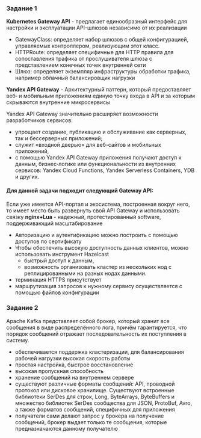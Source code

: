### Задание 1
**Kubernetes Gateway API** - предлагает единообразный интерфейс для настройки и эксплуатации API-шлюзов независимо от их реализации
- GatewayClass: определяет набор шлюзов с общей конфигурацией, управляемых контроллером, реализующим этот класс.
- HTTPRoute: определяет специфичные для HTTP правила для сопоставления трафика от прослушивателя шлюза с представлением конечных точек внутренней сети
- Шлюз: определяет экземпляр инфраструктуры обработки трафика, например облачный балансировщик нагрузки

**Yandex API Gateway** - Архитектурный паттерн, который предоставляет веб‑ и мобильным приложениям единую точку входа в API и за которым скрываются внутренние микросервисы

Yandex API Gateway значительно расширяет возможности разработчиков сервисов:
- упрощает создание, публикацию и обслуживание как серверных, так и бессерверных приложений;
- служит «входной дверью» для веб-сайтов и мобильных приложений,
- c помощью Yandex API Gateway приложения получают доступ к данным, бизнес‑логике или функциональности из внутренних сервисов: Yandex Cloud Functions, Yandex Serverless Containers, YDB и других.

#### Для данной задачи подходит следующий Gateway API:
Если уже имеется API-портал и экосистема, построенная вокруг него, то имеет место быть развернуть свой API Gateway и использовать связку **nginx+Lua** - надежный, протестированный software, поддерживающий масштабирование

- Авторизацию и аутентификацию можно построить с помощью доступов по сертификату
- Чтобы обеспечить высокую доступность данных клиентов, можно использовать инструмент Hazelcast
  - быстрый доступ к данным,
  - возможность организовать кластер из нескольких нод с реплицированными на разных нодах данными.
- терминация HTTPS присутствует
- маршрутизация запросов к нужному сервису осуществляется с помощью файлов конфигурации

### Задание 2

Apache Kafka представляет собой брокер, который хранит все сообщения в виде распределённого лога, причём гарантируется, что порядок сообщений отражает последовательность их поступления в систему.
- обеспечивается поддержка кластеризации, для балансирования рабочей нагрузки
высокая скорость работы
- простая настройка, быстрое восстановление
- высокая пропускная способность
- хранение сообщений на внутреннем сервере
- cуществуют различные форматы сообщений: API, проводной протокол или дисковое хранилище. Существуют встроенные библиотеки SerDes для строк, Long, ByteArrays, ByteBuffers и множество библиотек SerDes сообщества для JSON, ProtoBuf, Avro, а также форматов сообщений, специфичных для приложения
- получатели сами делают запрос у брокера на получение сообщений, брокер выдает только те сообщения, которые предназначаются данному получателю